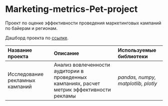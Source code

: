 # Marketing-metrics-Pet-project

Проект по оценке эффективности проведения маркетинговых кампаний по байерам и регионам.

Дашборд проекта по [ссылке](https://datalens.yandex/pnjv6n1vuctke).

| Название проекта | Описание | Используемые библиотеки | 
| :---------------------- | :---------------------- | :---------------------- |
| Исследование рекламных кампаний | Анализ вовлеченности аудитории в проведенных кампаниях, расчет метрик эффективности рекламы | *pandas, numpy, matplotlib, plotly* |


